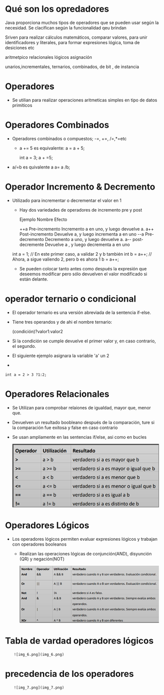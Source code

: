 
# Qué son los opredadores

Java proporciona muchos tipos de operadores que se pueden usar según la necesidad.
Se clacifican según la funcionalidad qeu brindan


Sriven para realizar cálculos matemáticos, comparar valores, para unir
identificadores y literales, para formar expresiones lógica, toma de desiciones etc

aritmetpico     relacionales      lógicos     asignación


unarios,incrementales, ternarios, combinados, de bit , de instancia

#     Operadores

- Se utilian para realizar operaciones aritmeticas simples  en tipo de datos primiticos

#   Operadores Combinados

- Operadores combinados o compuestos; -=, +=, /=,*=etc
    - a += 5 es equivalente: a  = a + 5;

      int a = 3;
      a + =5;

- a/=b es quivalente a a= a /b;

# Operador Incremento & Decremento

- Utilizado para incrementar o decrementar el valor en 1
    - Hay dos variedades de operadores de incremento pre y post

      Ejemplo   Nombre            Efecto

      ++a     Pre-incremento    Incremento a en uno, y luego devuelve a.
      a++     Post-incremento   Devuelve a, y luego incrementa a en uno
      --a     Pre-decremento    Decremento a uno, y luego devuelve a.
      a--     post-decremente   Devuelve a , y luego decrementa a en uno
    
    int a = 1;
    // En este primer caso, a validar 2 y b también
    int b = a++;
    // Ahora, a sigue valiendo 2, pero b es ahora 1
    b = a++;
  
  - Se pueden colocar tanto antes como después la expresión que deseemos 
    modificar pero sólo devuelven el valor modificado si están  delante.

# operador ternario o condicional

 - El operador ternario es una versión abreviada de la sentencia if-else.
 - Tiene tres operandos y de ahi el nombre ternario:

   (condición)?valor1:valor2
 
 - Si la condición se cumple devuelve el primer valor y, en caso contrario, el segundo.
 - El siguiente ejemplo asignara la variable 'a' un 2
 - 
    
    int a = 2 > 3 ?1:2;

# Operadores Relacionales

 - Se Utilizan para comprobar relaiones de igualdad, mayor que, menor que.
 - Devuelven un resultado boobleano después de la comparación, ture si la 
   comparación fue exitosa y false en caso contrario
 - Se usan ampliamente en las sentencias if/else, asi como en bucles
    
   ![img_4.png](img_4.png)

# Operadores Lógicos

   - Los operadores lógicos permiten evaluar expresiones lógicos y trabajan
     con operadores booleanos
     - Realizan las operaciones lógicas de conjunción(AND), disyunción (QR) y negación(NOT)

       ![img_3.png](img_3.png)

# Tabla de vardad  operadores lógicos

        ![img_6.png](img_6.png)

#  precedencia de los operadores 
        
        ![img_7.png](img_7.png)
        
    
